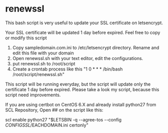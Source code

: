 # renewssl
This bash script is very useful to update your SSL certificate on letsencrypt.

Your SSL certificate will be updated 1 day before expired. Feel free to copy or modify this script

1. Copy sampledomain.com.ini to /etc/letsencrypt directory. Rename and edit this file with your domain
2. Open renewssl.sh with your text editor, edit the configurations.
3. put renewssl.sh to /root/script
4. Create a crontab process like this "1 0 * * * /bin/bash /root/script/renewssl.sh"

This script will be running everyday, but the script will update only the certificate 1 day before expired. Please take a look my script, because this script need improvements.

If you are using certbot on CentOS 6.X and already install python27 from SCL Repository, Open ## on the script like this:

scl enable python27 "$LETSBIN -q --agree-tos --config $CONFIGSSL/$EACHDOMAIN.ini certonly"
